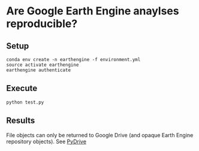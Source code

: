 # Are Google Earth Engine anaylses reproducible?

## Setup

```
conda env create -n earthengine -f environment.yml
source activate earthengine
earthengine authenticate
```

## Execute

```
python test.py
```

## Results

File objects can only be returned to Google Drive (and opaque Earth Engine repository objects). See [PyDrive](https://github.com/gsuitedevs/PyDrive)



